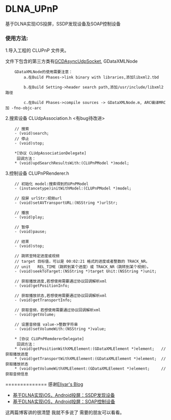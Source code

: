 # DLNA_UPnP
基于DLNA实现iOS投屏，SSDP发现设备及SOAP控制设备


### 使用方法:
1.导入工程的 CLUPnP 文件夹。

文件下包含的第三方类有[GCDAsyncUdpSocket](https://github.com/robbiehanson/CocoaAsyncSocket), GDataXMLNode

        GDataXMLNode的使用需要注意：
            a.在Build Phases->link binary with libraries,添加libxml2.tbd
            
            b.在Build Setting->header search path,添加/usr/include/libxml2 路径
            
            c.在Build Phases->compile sources -> GDataXMLNode.m, ARC编译MRC加 -fno-objc-arc

2.搜索设备 CLUdpAssociation.h <有bug待改进> 
        
        // 搜索
        - (void)search;
        // 停止
        - (void)stop;
        
        *[协议 CLUdpAssociationDelegate]
         回调方法：
        * (void)updSearchResultsWith:(CLUPnPModel *)model;

3.控制设备 CLUPnPRenderer.h
        
        // 初始化 model:搜索得到的UPnPModel
        - (instancetype)initWithModel:(CLUPnPModel *)model;
        
        // 投屏 urlStr:视频url
        - (void)setAVTransportURL:(NSString *)urlStr;
        
        // 播放
        - (void)play;
        
        // 暂停
        - (void)pause;
        
        // 结束
        - (void)stop;
        
        // 跳转至特定进度或视频
        // target 目标值，可以是 00:02:21 格式的进度或者整数的 TRACK_NR。
        // unit   REL_TIME（跳转到某个进度）或 TRACK_NR（跳转到某个视频）。
        - (void)seekToTarget:(NSString *)target Unit:(NSString *)unit;
        
        // 获取播放进度,若想使用需要通过协议回调解析xml
        - (void)getPositionInfo;
        
        // 获取播放状态,若想使用需要通过协议回调解析xml
        - (void)getTransportInfo;
        
        // 获取音频，若想使用需要通过协议回调解析xml
        - (void)getVolume;
        
        // 设置音频值 value->整数字符串
        - (void)setVolumeWith:(NSString *)value;

        * [协议 CLUPnPRemdererDelegate]
         回调方法：
        * (void)getPositionWithXMLElement:(GDataXMLElement *)element;   //获取播放进度
        * (void)getTransportWithXMLElement:(GDataXMLElement *)element;  //获取播放状态
        * (void)getVolumeWithXMLElement:(GDataXMLElement *)element;     //获取音频信息

==============
感谢[Eliyar's Blog](https://eliyar.biz)
* [基于DLNA实现iOS，Android投屏：SSDP发现设备](https://eliyar.biz/DLNA_with_iOS_Android_Part_1_Find_Device_Using_SSDP/)
* [基于DLNA实现iOS，Android投屏：SOAP控制设备](https://eliyar.biz/DLNA_with_iOS_Android_Part_2_Control_Using_SOAP/)

这两篇博客讲的很清楚 我就不多说了 需要的朋友可以看看。

